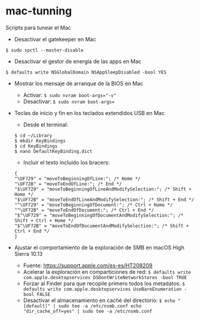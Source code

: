 # mac-tunning
Scripts para tunear el Mac

- Desactivar el gatekeeper en Mac

`$ sudo spctl --master-disable`

- Desactivar el gestor de energía de las apps en Mac

`$ defaults write NSGlobalDomain NSAppSleepDisabled -bool YES`

- Mostrar los mensaje de arranque de la BIOS en Mac

  - Activar: `$ sudo nvram boot-args="-v"`
  - Desactivar: `$ sudo nvram boot-args=`

- Teclas de inicio y fin en los teclados extendidos USB en Mac

    - Desde el terminal:
    ```
    $ cd ~/Library
    $ mkdir KeyBindings
    $ cd KeyBindings
    $ nano DefaultKeyBinding.dict
    ```
    - Incluir el texto incluido los bracers:
    ```
    {
    "\UF729" = "moveToBeginningOfLine:"; /* Home */
    "\UF72B" = "moveToEndOfLine:"; /* End */
    "$\UF729" = "moveToBeginningOfLineAndModifySelection:"; /* Shift + Home */
    "$\UF72B" = "moveToEndOfLineAndModifySelection:"; /* Shift + End */
    "^\UF729" = "moveToBeginningOfDocument:"; /* Ctrl + Home */
    "^\UF72B" = "moveToEndOfDocument:"; /* Ctrl + End */
    "$^\UF729" = "moveToBeginningOfDocumentAndModifySelection:"; /* Shift + Ctrl + Home */
    "$^\UF72B" = "moveToEndOfDocumentAndModifySelection:"; /* Shift + Ctrl + End */
    }
    ```
- Ajustar el comportamiento de la exploración de SMB en macOS High Sierra 10.13
  - Fuente: https://support.apple.com/es-es/HT208209
  - Acelerar la exploración en comparticiones de red: 
  `$ defaults write com.apple.desktopservices DSDontWriteNetworkStores -bool TRUE`
  - Forzar al Finder para que recopile primero todos los metadatos: 
  `$ defaults write com.apple.desktopservices UseBareEnumeration -bool FALSE`
  - Desactivar el almacenamiento en caché del directorio: 
  `$ echo "[default]" | sudo tee -a /etc/nsmb.conf echo "dir_cache_off=yes" | sudo tee -a /etc/nsmb.conf`
 
